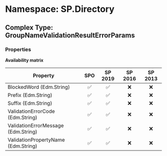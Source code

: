 # Namespace: SP.Directory

## Complex Type: GroupNameValidationResultErrorParams

### Properties

**Availability matrix**

Property | SPO | SP 2019 | SP 2016 | SP 2013
----------|:---:|:-------:|:-------:|:-------:
BlockedWord (Edm.String) | ✅ | ✅ | ❌ | ❌
Prefix (Edm.String) | ✅ | ✅ | ❌ | ❌
Suffix (Edm.String) | ✅ | ✅ | ❌ | ❌
ValidationErrorCode (Edm.String) | ✅ | ✅ | ❌ | ❌
ValidationErrorMessage (Edm.String) | ✅ | ✅ | ❌ | ❌
ValidationPropertyName (Edm.String) | ✅ | ✅ | ❌ | ❌
